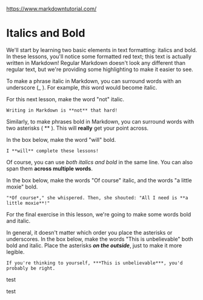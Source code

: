 https://www.markdowntutorial.com/

# Italics and Bold

We'll start by learning two basic elements in text formatting: italics and bold. In these lessons, you'll notice some formatted red text; this text is actually written in Markdown! Regular Markdown doesn't look any different than regular text, but we're providing some highlighting to make it easier to see.

To make a phrase italic in Markdown, you can surround words with an underscore (_ ). For example, _this_ word would become italic.

For this next lesson, make the word "not" italic.
```
Writing in Markdown is **not** that hard!
```

Similarly, to make phrases bold in Markdown, you can surround words with two asterisks ( ** ). This will **really** get your point across.

In the box below, make the word "will" bold.
```
I **will** complete these lessons!
```

Of course, you can use _both italics and bold_ in the same line. You can also span them **across multiple words**.

In the box below, make the words "Of course" italic, and the words "a little moxie" bold.
```
"*Of course*," she whispered. Then, she shouted: "All I need is **a little moxie**!"
```

For the final exercise in this lesson, we're going to make some words bold and italic.

In general, it doesn't matter which order you place the asterisks or underscores. In the box below, make the words "This is unbelievable" both bold and italic. Place the asterisks **_on the outside_**, just to make it more legible.
```
If you're thinking to yourself, ***This is unbelievable***, you'd probably be right.
```

test

test
